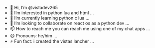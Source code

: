 - 👋 Hi, I’m @vistadev265
- 👀 I’m interested in python lua and html ...
- 🌱 I’m currently learning python c lua ...
- 💞️ I’m looking to collaborate on react os as a python dev ...
- 📫 How to reach me you can reach me using one of my chat apps ...
- 😄 Pronouns: he/him ...
- ⚡ Fun fact: i created the vistas lancher ...

<!---
vistadev265/vistadev265 is a ✨ special ✨ repository because its `README.md` (this file) appears on your GitHub profile.
You can click the Preview link to take a look at your changes.
--->
